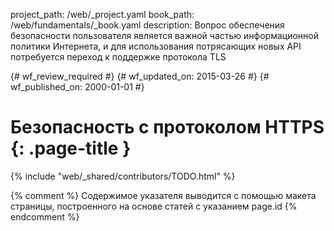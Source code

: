 project_path: /web/_project.yaml
book_path: /web/fundamentals/_book.yaml
description: Вопрос обеспечения безопасности пользователя является важной частью информационной политики Интернета, и для использования потрясающих новых API потребуется переход к поддержке протокола TLS

{# wf_review_required #}
{# wf_updated_on: 2015-03-26 #}
{# wf_published_on: 2000-01-01 #}

# Безопасность с протоколом HTTPS {: .page-title }

{% include "web/_shared/contributors/TODO.html" %}



{% comment %}
Содержимое указателя выводится с помощью макета страницы, построенного на основе статей с указанием page.id
{% endcomment %}
